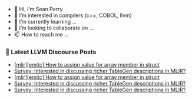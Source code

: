 - 👋 Hi, I’m Sean Perry
- 👀 I’m interested in compilers (c++, COBOL, llvm)
- 🌱 I’m currently learning ...
- 💞️ I’m looking to collaborate on ...
- 📫 How to reach me ...

<!---
s66perry/s66perry is a ✨ special ✨ repository because its `README.md` (this file) appears on your GitHub profile.
You can click the Preview link to take a look at your changes.
--->
### 📕 Latest LLVM Discourse Posts

<!-- DISCOURSE-LLVM:START -->
- [[mlir][emitc] How to assign value for array member in struct](https://discourse.llvm.org/t/mlir-emitc-how-to-assign-value-for-array-member-in-struct/87967#post_2)
- [Survey: Interested in discussing richer TableGen descriptions in MLIR?](https://discourse.llvm.org/t/survey-interested-in-discussing-richer-tablegen-descriptions-in-mlir/87959#post_6)
- [[mlir][emitc] How to assign value for array member in struct](https://discourse.llvm.org/t/mlir-emitc-how-to-assign-value-for-array-member-in-struct/87967#post_1)
- [Survey: Interested in discussing richer TableGen descriptions in MLIR?](https://discourse.llvm.org/t/survey-interested-in-discussing-richer-tablegen-descriptions-in-mlir/87959#post_5)
- [Survey: Interested in discussing richer TableGen descriptions in MLIR?](https://discourse.llvm.org/t/survey-interested-in-discussing-richer-tablegen-descriptions-in-mlir/87959#post_4)
<!-- DISCOURSE-LLVM:END -->
